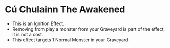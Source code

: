 # Cú Chulainn The Awakened

*   This is an Ignition Effect.
*   Removing from play a monster from your Graveyard is part of the effect, it is not a cost.
*   This effect targets 1 Normal Monster in your Graveyard.
